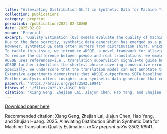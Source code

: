 ```yaml
---
title: "Alleviating Distribution Shift in Synthetic Data for Machine Translation Quality Estimation"
collection: publications
category: preprint
permalink: /publication/2024-02-ADSQE
date: 2025-02-02
venue: 'Preprint'
excerpt: 'Quality Estimation (QE) models evaluate the quality of machine translations without reference translations, serving as the reward models for the translation task.
Due to the data scarcity, synthetic data generation has emerged as a promising solution.
However, synthetic QE data often suffers from distribution shift, which can manifest as discrepancies between pseudo and real translations, or in pseudo labels that do not align with human preferences.
To tackle this issue, we introduce ADSQE, a novel framework for alleviating distribution shift in synthetic QE data.
To reduce the difference between pseudo and real translations, we employ the constrained beam search algorithm and enhance translation diversity through the use of distinct generation models.
ADSQE uses references—i.e., translation supervision signals—to guide both the generation and annotation processes, enhancing the quality of token-level labels.
ADSQE further identifies the shortest phrase covering consecutive error tokens, mimicking human annotation behavior, to assign the final phrase-level labels.
Specially, we underscore that the translation model can not annotate translations of itself accurately.
Extensive experiments demonstrate that ADSQE outperforms SOTA baselines like CometKiwi in both supervised and unsupervised settings.
Further analysis offers insights into synthetic data generation that could benefit reward models for other tasks.'
paperurl: 'https://arxiv.org/pdf/2502.19941'
bibtexurl: '/files/2025-02-ADSQE.bib'
citation: 'Xiang Geng, Zhejian Lai, Jiajun Chen, Hao Yang, and Shujian Huang. 2025. Alleviating Distribution Shift in Synthetic Data for Machine Translation Quality Estimation. <i>arXiv preprint arXiv:2502.19941</i>.'
---
```

[Download paper here](https://arxiv.org/pdf/2502.19941)

Recommended citation: Xiang Geng, Zhejian Lai, Jiajun Chen, Hao Yang, and Shujian Huang. 2025. Alleviating Distribution Shift in Synthetic Data for Machine Translation Quality Estimation. <i>arXiv preprint arXiv:2502.19941</i>.